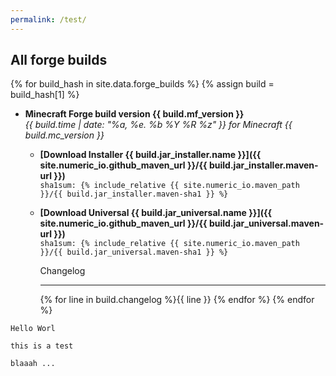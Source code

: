 ```yaml
---
permalink: /test/
---
```


## All forge builds

{% for build_hash in site.data.forge_builds %}
{% assign build = build_hash[1] %}

* **Minecraft Forge build version {{ build.mf_version }}**  
  *{{ build.time | date: "%a, %e. %b %Y %R %z" }} for Minecraft {{
    build.mc_version
  }}*
   - **[Download Installer {{ build.jar_installer.name }}]({{
     site.numeric_io.github_maven_url }}/{{ build.jar_installer.maven-url
     }})**  
     `sha1sum: {% include_relative {{ site.numeric_io.maven_path }}/{{ build.jar_installer.maven-sha1 }} %}`
   - **[Download Universal {{ build.jar_universal.name }}]({{
     site.numeric_io.github_maven_url }}/{{ build.jar_universal.maven-url
     }})**  
     `sha1sum: {% include_relative {{ site.numeric_io.maven_path }}/{{ build.jar_universal.maven-sha1 }} %}`

        Changelog
        *********
        
        {% for line in build.changelog %}{{ line }}
        {% endfor %}
{% endfor %}

```
Hello Worl

this is a test

blaaah ...
```
